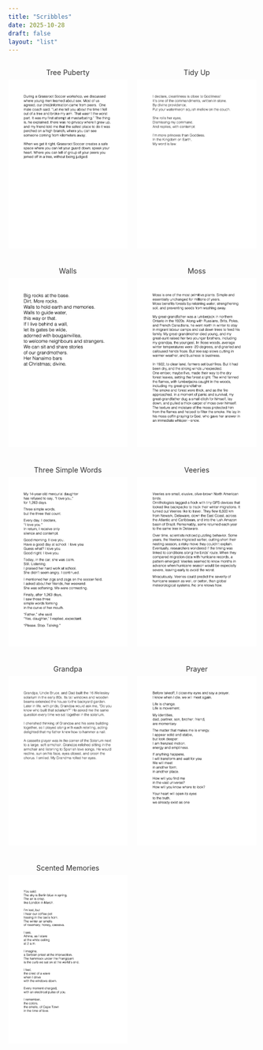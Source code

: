 ```yaml
---
title: "Scribbles"
date: 2025-10-28
draft: false
layout: "list"
---
```


<link href="/css/lightbox.min.css" rel="stylesheet">
<script src="https://code.jquery.com/jquery-3.7.1.min.js"></script>
<script src="/js/lightbox.min.js"></script>

<style>
.lb-close {
  display: none !important;
}
.lightbox::after {
  content: "[×]";
  position: absolute;
  top: 10px;
  right: 10px;
  font-size: 14px;
  color: #eecacaff;
  background: rgba(0, 0, 0, 0.4);
  padding: 2px 6px;
  border-radius: 3px;
  cursor: pointer;
  z-index: 9999;
  pointer-events: auto;
}
.lb-image {
  border: none !important;
  box-shadow: none !important;
  padding: 0 !important;
  background: transparent !important;
}
.image-container {
  text-align: center;
}
.image-caption {
  font-size: 0.9rem;
  margin-bottom: 6px;
  color: #333;
}
</style>

<div style="display: grid; grid-template-columns: repeat(2, 1fr); gap: 20px; max-width: 960px; margin: auto;">

  <div class="image-container">
    <p class="image-caption">Tree Puberty</p>
    <a href="/images/tree_puberty.png" data-lightbox="scribbles">
      <img src="/images/tree_puberty.png" style="width:100%;">
    </a>
  </div>

  <div class="image-container">
    <p class="image-caption">Tidy Up</p>
    <a href="/images/tidy_up.png" data-lightbox="scribbles">
      <img src="/images/tidy_up.png" style="width:100%;">
    </a>
  </div>

  <div class="image-container">
    <p class="image-caption">Walls</p>
    <a href="/images/walls.png" data-lightbox="scribbles">
      <img src="/images/walls.png" style="width:100%;">
    </a>
  </div>

  <div class="image-container">
    <p class="image-caption">Moss</p>
    <a href="/images/moss.png" data-lightbox="scribbles">
      <img src="/images/moss.png" style="width:100%;">
    </a>
  </div>

  <div class="image-container">
    <p class="image-caption">Three Simple Words</p>
    <a href="/images/three_simple_words.png" data-lightbox="scribbles">
      <img src="/images/three_simple_words.png" style="width:100%;">
    </a>
  </div>

  <div class="image-container">
    <p class="image-caption">Veeries</p>
    <a href="/images/veeries.png" data-lightbox="scribbles">
      <img src="/images/veeries.png" style="width:100%;">
    </a>
  </div>

  <div class="image-container">
    <p class="image-caption">Grandpa</p>
    <a href="/images/grandpa.png" data-lightbox="scribbles">
      <img src="/images/grandpa.png" style="width:100%;">
    </a>
  </div>

  <div class="image-container">
    <p class="image-caption">Prayer</p>
    <a href="/images/prayer.png" data-lightbox="scribbles">
      <img src="/images/prayer.png" style="width:100%;">
    </a>
  </div>

  <div class="image-container">
    <p class="image-caption">Scented Memories</p>
    <a href="/images/scented_memories.png" data-lightbox="scribbles">
      <img src="/images/scented_memories.png" style="width:100%;">
    </a>
  </div>

</div>
